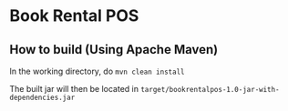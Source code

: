# Book Rental POS
## How to build (Using Apache Maven)

In the working directory, do `mvn clean install`

The built jar will then be located in `target/bookrentalpos-1.0-jar-with-dependencies.jar`
